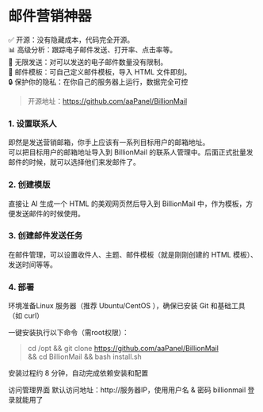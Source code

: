 # 邮件营销神器

✅ 开源：没有隐藏成本，代码完全开源。<br />
📊 高级分析：跟踪电子邮件发送、打开率、点击率等。<br />
📧 无限发送：对可以发送的电子邮件数量没有限制。<br />
🎨 邮件模板：可自己定义邮件模板，导入 HTML 文件即刻。<br />
🔒 保护你的隐私：在你自己的服务器上运行，数据完全可控<br />

> 开源地址：https://github.com/aaPanel/BillionMail

### 1. 设置联系人

即然是发送营销邮箱，你手上应该有一系列目标用户的邮箱地址。<br />
可以把目标用户的邮箱地址导入到 BillionMail 的联系人管理中。后面正式批量发邮件的时候，就可以选择他们来发邮件了。

### 2. 创建模版

直接让 AI 生成一个 HTML 的美观网页然后导入到 BillionMail 中，作为模板，方便发送邮件的时候使用。

### 3. 创建邮件发送任务

在邮件管理，可以设置收件人、主题、邮件模板（就是刚刚创建的 HTML 模板）、发送时间等等。

### 4. 部署

环境准备Linux 服务器（推荐 Ubuntu/CentOS ），确保已安装 Git 和基础工具（如 curl）<br />

一键安装执行以下命令（需root权限）：<br />

> cd /opt && git clone https://github.com/aaPanel/BillionMail && cd BillionMail && bash install.sh

安装过程约 8 分钟，自动完成依赖安装和配置<br />

访问管理界面 默认访问地址：http://服务器IP，使用用户名 & 密码 billionmail 登录就能用了